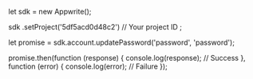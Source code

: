 let sdk = new Appwrite();

sdk
    .setProject('5df5acd0d48c2') // Your project ID
;

let promise = sdk.account.updatePassword('password', 'password');

promise.then(function (response) {
    console.log(response); // Success
}, function (error) {
    console.log(error); // Failure
});